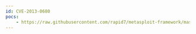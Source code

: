 ```yaml
---
id: CVE-2013-0680
pocs:
    - https://raw.githubusercontent.com/rapid7/metasploit-framework/master/modules/exploits/windows/http/cogent_datahub_request_headers_bof.rb
---
```

